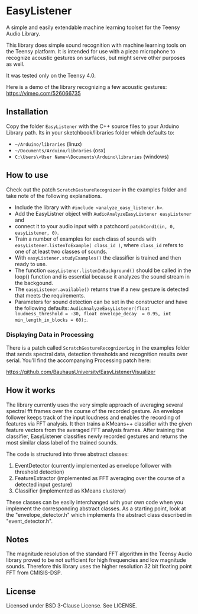 # EasyListener
A simple and easily extendable machine learning toolset for the Teensy Audio Library.

This library does simple sound recognition with machine learning tools on the Teensy platform. 
It is intended for use with a piezo microphone to recognize acoustic gestures on surfaces, 
but might serve other purposes as well. 

It was tested only on the Teensy 4.0.

Here is a demo of the library recognizing a few acoustic gestures:
https://vimeo.com/526066735


## Installation
Copy the folder ```EasyListener``` with the C++ source files to your Arduino Library path. Its in your sketchbook/libraries folder which defaults to:

- ```~/Arduino/libraries``` (linux)
- ```~/Documents/Arduino/libraries``` (osx)
- ```C:\Users\<User Name>\Documents\Arduino\libraries``` (windows)

## How to use
Check out the patch ```ScratchGestureRecognizer``` in the examples folder and take note of the following explanations.
- Include the library with ```#include <analyze_easy_listener.h>```.
- Add the EasyListner object with ```AudioAnalyzeEasyListener easyListener``` and 
- connect it to your audio input with a patchcord ```patchCord1(in, 0, easyListener, 0)```.
- Train a number of examples for each class of sounds with ```easyListener.listenToExample( class_id )```, 
where ```class_id``` refers to one of at least two classes of sounds. 
- With ```easyListener.studyExamples()``` the classifier is trained and then ready to use.
- The function ```easyListener.listenInBackground()``` should be called in the loop() function and is essential 
because it analyzes the sound stream in the backgound. 
- The ```easyListener.available()``` returns true if a new gesture is detected that meets the requirements. 
- Parameters for sound detection can be set in the constructor and have the following defaults:
```AudioAnalyzeEasyListener(float loudness_threshold = -30, float envelope_decay  = 0.95, int min_length_in_blocks = 60);```.

### Displaying Data in Processing
There is a patch called ```ScratchGestureRecognizerLog``` in the examples folder that sends spectral data, detection thresholds and recognition results over serial. 
You'll find the accompanying Processing patch here:

https://github.com/BauhausUniversity/EasyListenerVisualizer

## How it works
The library currently uses the very simple approach of averaging several spectral fft frames over the course of the recorded gesture. 
An envelope follower keeps track of the input loudness and enables the recording of features via FFT analysis. It then trains a KMeans++ classifier with the given feature vectors from the averaged FFT analysis frames. After training the classifier, EasyListener classifies newly recorded gestures and returns the most similar class label of the trained sounds.

The code is structured into three abstract classes:
1. EventDetector (currently implemented as envelope follower with threshold detection)
2. FeatureExtractor (implemented as FFT averaging over the course of a detected input gesture)
3. Classifier (implemented as KMeans clusterer)

These classes can be easily interchanged with your own code when you implement the corresponding abstract classes.
As a starting point, look at the  "envelope_detector.h" which implements the abstract class described in "event_detector.h".

## Notes
The magnitude resolution of the standard FFT algorithm in the Teensy Audio library proved to be not sufficient for high frequencies and low magnitude sounds. Therefore this library uses the higher resolution 32 bit floating point FFT from CMISIS-DSP. 

## License

Licensed under BSD 3-Clause License. See LICENSE.
